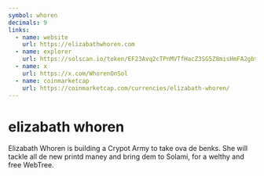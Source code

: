 ```yaml
---
symbol: whoren
decimals: 9
links:
  - name: website
    url: https://elizabathwhoren.com
  - name: explorer
    url: https://solscan.io/token/EF23Avq2cTPnMVTfHacZ3SG5Z8misHmFA2gbt2rKqiYH
  - name: x
    url: https://x.com/WhorenOnSol
  - name: coinmarketcap
    url: https://coinmarketcap.com/currencies/elizabath-whoren/
---
```


# elizabath whoren

Elizabath Whoren is building a Crypot Army to take ova de benks. She will tackle all de new printd maney and bring dem to Solami, for a welthy and free WebTree.
